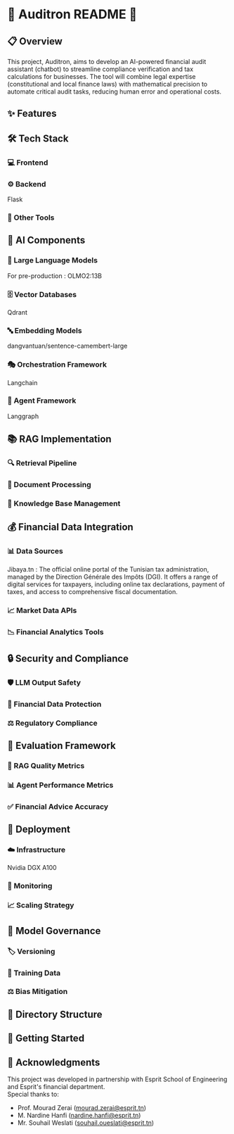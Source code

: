# 🤖 Auditron README 🧮

## 📋 Overview
This project, Auditron, aims to develop an AI-powered financial audit assistant (chatbot) to streamline compliance verification and tax calculations for businesses. The tool will combine legal expertise (constitutional and local finance laws) with mathematical precision to automate critical audit tasks, reducing human error and operational costs.

## ✨ Features

## 🛠️ Tech Stack
### 💻 Frontend
### ⚙️ Backend
Flask
### 🧰 Other Tools

## 🧠 AI Components
### 🔮 Large Language Models
For pre-production : OLMO2:13B 
### 🗄️ Vector Databases
Qdrant 
### 🔤 Embedding Models
dangvantuan/sentence-camembert-large
### 🎭 Orchestration Framework
Langchain
### 🤖 Agent Framework
Langgraph 

## 📚 RAG Implementation
### 🔍 Retrieval Pipeline
### 📄 Document Processing
### 💾 Knowledge Base Management

## 💰 Financial Data Integration
### 📊 Data Sources
Jibaya.tn : The official online portal of the Tunisian tax administration, managed by the Direction Générale des Impôts (DGI). It offers a range of digital services for taxpayers, including online tax declarations, payment of taxes, and access to comprehensive fiscal documentation.
### 📈 Market Data APIs
### 📉 Financial Analytics Tools

## 🔒 Security and Compliance
### 🛡️ LLM Output Safety
### 🔐 Financial Data Protection
### ⚖️ Regulatory Compliance

## 📏 Evaluation Framework
### 🎯 RAG Quality Metrics
### 📊 Agent Performance Metrics
### ✅ Financial Advice Accuracy

## 🚀 Deployment
### ☁️ Infrastructure 
Nvidia DGX A100 
### 📡 Monitoring
### 📈 Scaling Strategy

## 👮 Model Governance
### 🏷️ Versioning
### 🧪 Training Data
### ⚖️ Bias Mitigation

## 📁 Directory Structure

## 🚦 Getting Started

## 🙏 Acknowledgments
This project was developed in partnership with Esprit School of Engineering and Esprit's financial department.  
Special thanks to:
- Prof. Mourad Zerai (mourad.zerai@esprit.tn)
- M. Nardine Hanfi (nardine.hanfi@esprit.tn)
- Mr. Souhail Weslati (souhail.oueslati@esprit.tn)
